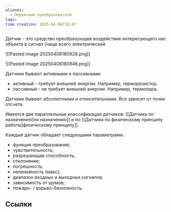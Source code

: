 ```yaml
---
aliases:
  - Первичные преобразователи
tags: 
time creation: 2025-04-06T18:07
---
```

Датчик - это средство преобразующее воздействие интересующего нас объекта в сигнал (чаще всего электрический.

![[Pasted image 20250406180928.png]]

![[Pasted image 20250406180946.png]]

Датчики бывают активными и пассивными:
- активный - требует внешней энергии. Например, терморезистор.
- пассивный - не требует внешней энергии. Например, термопара.

Датчики бывают абсолютными и относительными. Все зависит от точки отсчета.

Имеется две параллельные классификации датчиков: [[Датчики по назначению|по назначению]] и по [[Датчики по физическому принципу работы|физическому принципу]].

Каждый датчик обладает следующими параметрами:
- функция преобразования;
- чувствительность;
- разрешающая способность;
- отклонение;
- погрешность;
- нелинейность (макс);
- диапазон входных и выходных сигналов;
- зависимость от шумов;
- пожаро- / взрыво-безопаность.
## Ссылки
